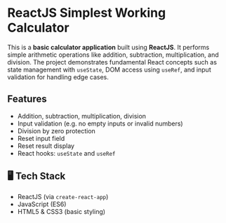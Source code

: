 #  ReactJS Simplest Working Calculator

This is a **basic calculator application** built using **ReactJS**. It performs simple arithmetic operations like addition, subtraction, multiplication, and division. The project demonstrates fundamental React concepts such as state management with `useState`, DOM access using `useRef`, and input validation for handling edge cases.

##  Features
-  Addition, subtraction, multiplication, division
-  Input validation (e.g. no empty inputs or invalid numbers)
-  Division by zero protection
-  Reset input field
-  Reset result display
-  React hooks: `useState` and `useRef`

## 🖥 Tech Stack
- ReactJS (via `create-react-app`)
- JavaScript (ES6)
- HTML5 & CSS3 (basic styling)

